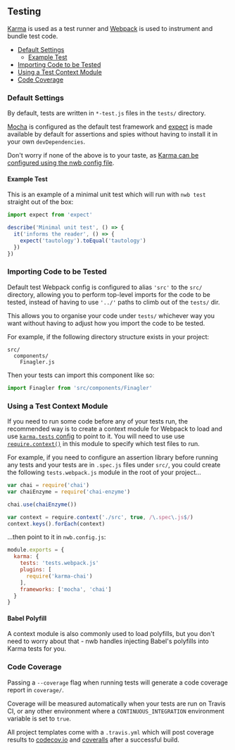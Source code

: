 ## Testing

[Karma](http://karma-runner.github.io/) is used as a test runner and [Webpack](https://webpack.github.io/) is used to instrument and bundle test code.

- [Default Settings](#default-settings)
  - [Example Test](#example-test)
- [Importing Code to be Tested](#importing-code-to-be-tested)
- [Using a Test Context Module](#using-a-test-context-module)
- [Code Coverage](#code-coverage)

### Default Settings

By default, tests are written in `*-test.js` files in the `tests/` directory.

[Mocha](https://mochajs.org/) is configured as the default test framework and [expect](https://github.com/mjackson/expect) is made available by default for assertions and spies without having to install it in your own `devDependencies`.

Don't worry if none of the above is to your taste, as [Karma can be configured using the nwb config file](/docs/Configuration.md#karma-object).

#### Example Test

This is an example of a minimal unit test which will run with `nwb test` straight out of the box:

```js
import expect from 'expect'

describe('Minimal unit test', () => {
  it('informs the reader', () => {
    expect('tautology').toEqual('tautology')
  })
})
```

### Importing Code to be Tested

Default test Webpack config is configured to alias `'src'` to the `src/` directory, allowing you to perform top-level imports for the code to be tested, instead of having to use `'../'` paths to climb out of the `tests/` dir.

This allows you to organise your code under `tests/` whichever way you want without having to adjust how you import the code to be tested.

For example, if the following directory structure exists in your project:

```
src/
  components/
    Finagler.js
```

Then your tests can import this component like so:

```js
import Finagler from 'src/components/Finagler'
```

### Using a Test Context Module

If you need to run some code before any of your tests run, the recommended way is to create a context module for Webpack to load and use [`karma.tests` config](/docs/Configuration.md#tests-string) to point to it. You will need to use use [`require.context()`](https://webpack.github.io/docs/context.html#require-context) in this module to specify which test files to run.

For example, if you need to configure an assertion library before running any tests and your tests are in `.spec.js` files under `src/`, you could create the following `tests.webpack.js` module in the root of your project...

```js
var chai = require('chai')
var chaiEnzyme = require('chai-enzyme')

chai.use(chaiEnzyme())

var context = require.context('./src', true, /\.spec\.js$/)
context.keys().forEach(context)
```

...then point to it in `nwb.config.js`:

```js
module.exports = {
  karma: {
    tests: 'tests.webpack.js'
    plugins: [
      require('karma-chai')
    ],
    frameworks: ['mocha', 'chai']
  }
}
```

#### Babel Polyfill

A context module is also commonly used to load polyfills, but you don't need to worry about that - nwb handles injecting Babel's polyfills into Karma tests for you.

### Code Coverage

Passing a `--coverage` flag when running tests will generate a code coverage report in `coverage/`.

Coverage will be measured automatically when your tests are run on Travis CI, or any other environment where a `CONTINUOUS_INTEGRATION` environment variable is set to `true`.

All project templates come with a `.travis.yml` which will post coverage results to [codecov.io](https://codecov.io/) and [coveralls](https://coveralls.io) after a successful build.
